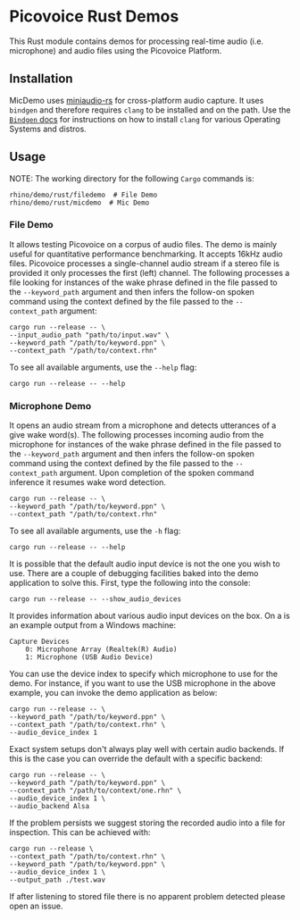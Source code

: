 # Picovoice Rust Demos

This Rust module contains demos for processing real-time audio (i.e. microphone) and audio files using the Picovoice Platform.

## Installation

MicDemo uses [miniaudio-rs](https://github.com/ExPixel/miniaudio-rs) for cross-platform audio capture. It uses `bindgen` and therefore requires `clang` to be installed and on the path. Use the [`Bindgen` docs](https://rust-lang.github.io/rust-bindgen/requirements.html) for instructions on how to install `clang` for various Operating Systems and distros.

## Usage

NOTE: The working directory for the following `Cargo` commands is:

```console
rhino/demo/rust/filedemo  # File Demo
rhino/demo/rust/micdemo  # Mic Demo
```

### File Demo

It allows testing Picovoice on a corpus of audio files. The demo is mainly useful for quantitative performance benchmarking. It accepts 16kHz audio files. Picovoice processes a single-channel audio stream if a stereo file is
provided it only processes the first (left) channel. The following processes a file looking for instances of the wake phrase defined in the file passed to the `--keyword_path` argument and then infers the follow-on spoken command
using the context defined by the file passed to the `--context_path` argument:

```console
cargo run --release -- \
--input_audio_path "path/to/input.wav" \
--keyword_path "/path/to/keyword.ppn" \
--context_path "/path/to/context.rhn"
```

To see all available arguments, use the `--help` flag:
```console
cargo run --release -- --help
```

### Microphone Demo

It opens an audio stream from a microphone and detects utterances of a give wake word(s). The following processes
incoming audio from the microphone for instances of the wake phrase defined in the file  passed to the `--keyword_path` argument and then infers the follow-on spoken command using the context defined by the file
passed to the `--context_path` argument. Upon completion of the spoken command inference it resumes wake word
detection.

```console
cargo run --release -- \
--keyword_path "/path/to/keyword.ppn" \
--context_path "/path/to/context.rhn"
```

To see all available arguments, use the `-h` flag:
```console
cargo run --release -- --help
```

It is possible that the default audio input device is not the one you wish to use. There are a couple
of debugging facilities baked into the demo application to solve this. First, type the following into the console:
```console
cargo run --release -- --show_audio_devices
```

It provides information about various audio input devices on the box. On a is an example output from a Windows machine:

```console
Capture Devices
    0: Microphone Array (Realtek(R) Audio)
    1: Microphone (USB Audio Device)
``` 

You can use the device index to specify which microphone to use for the demo. For instance, if you want to use the USB microphone in the above example, you can invoke the demo application as below:

```console
cargo run --release -- \
--keyword_path "/path/to/keyword.ppn" \
--context_path "/path/to/context.rhn" \
--audio_device_index 1
```

Exact system setups don't always play well with certain audio backends. If this is the case you can override the default with a specific backend:

```console
cargo run --release -- \
--keyword_path "/path/to/keyword.ppn" \
--context_path "/path/to/context/one.rhn" \
--audio_device_index 1 \
--audio_backend Alsa
```

If the problem persists we suggest storing the recorded audio into a file for inspection. This can be achieved with:

```console
cargo run --release \
--context_path "/path/to/context.rhn" \
--keyword_path "/path/to/keyword.ppn" \
--audio_device_index 1 \
--output_path ./test.wav
```

If after listening to stored file there is no apparent problem detected please open an issue.

